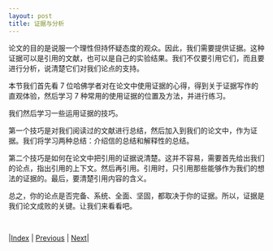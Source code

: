 ```yaml
---
layout: post
title: 证据与分析
---
```


论文的目的是说服一个理性但持怀疑态度的观众。因此，我们需要提供证据。这种证据可以是引用的文献，也可以是自己的实验结果。我们不仅要引用它们，而且要进行分析，说清楚它们对我们论点的支持。

本节我们首先看 7 位哈佛学者对在论文中使用证据的心得，得到关于证据写作的直观体验，然后学习 7 种常用的使用证据的位置及方法，并进行练习。

我们然后学习一些运用证据的技巧。

第一个技巧是对我们阅读过的文献进行总结，然后加入到我们的论文中，作为证据。我们将学习两种总结：介绍信的总结和解释性的总结。

第二个技巧是如何在论文中把引用的证据说清楚。这并不容易，需要首先给出我们的论点，指出引用的上下文。然后再引用。引用时，只引用那些能够作为我们的想法的证据的。最后，要清楚引用内容的含义。

总之，你的论点是否完备、系统、全面、坚固，都取决于你的证据。所以，证据是我们论文成败的关键。让我们来看看吧。

<br/>

|[Index](../../) | [Previous](3-12-topic-sentence) | [Next](4-2-evidence)|
